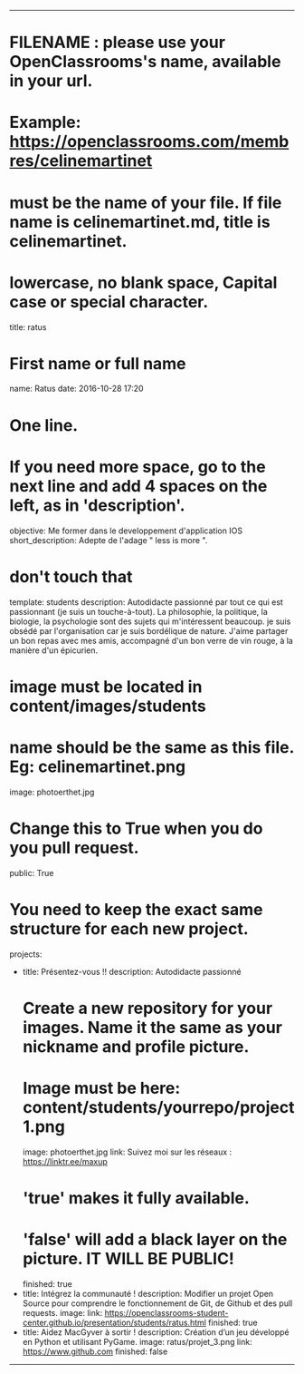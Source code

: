 ---

# FILENAME : please use your OpenClassrooms's name, available in your url.
# Example: https://openclassrooms.com/membres/celinemartinet
# must be the name of your file. If file name is celinemartinet.md, title is celinemartinet.
# lowercase, no blank space, Capital case or special character.
title: ratus

# First name or full name
name: Ratus
date: 2016-10-28 17:20

# One line.
# If you need more space, go to the next line and add 4 spaces on the left, as in 'description'.
objective: Me former dans le developpement d'application IOS
short_description: Adepte de l'adage " less is more ".

# don't touch that
template: students
description:
    Autodidacte passionné par tout ce qui est passionnant (je suis un touche-à-tout).
    La philosophie, la politique, la biologie, la psychologie sont des sujets qui m'intéressent beaucoup.
    je suis obsédé par l'organisation car je suis bordélique de nature. 
    J'aime partager un bon repas avec mes amis, accompagné d'un bon verre de vin rouge, à la manière d'un épicurien. 

# image must be located in content/images/students
# name should be the same as this file. Eg: celinemartinet.png
image: photoerthet.jpg

# Change this to True when you do you pull request.
public: True

# You need to keep the exact same structure for each new project.
projects:
  - title: Présentez-vous !!
    description: Autodidacte passionné
    # Create a new repository for your images. Name it the same as your nickname and profile picture.
    # Image must be here: content/students/yourrepo/project1.png
    image: photoerthet.jpg
    link: Suivez moi sur les réseaux : https://linktr.ee/maxup
    # 'true' makes it fully available.
    # 'false' will add a black layer on the picture. IT WILL BE PUBLIC!
    finished: true
  - title: Intégrez la communauté !
    description: Modifier un projet Open Source pour comprendre le fonctionnement de Git, de Github et des pull requests. 
    image: 
    link: https://openclassrooms-student-center.github.io/presentation/students/ratus.html
    finished: true
  - title: Aidez MacGyver à sortir !
    description: Création d’un jeu développé en Python et utilisant PyGame.
    image: ratus/projet_3.png
    link: https://www.github.com
    finished: false
---
